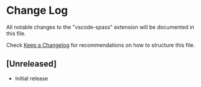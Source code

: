 # Change Log

All notable changes to the "vscode-spass" extension will be documented in this file.

Check [Keep a Changelog](http://keepachangelog.com/) for recommendations on how to structure this file.

## [Unreleased]

- Initial release